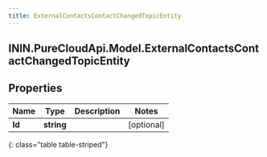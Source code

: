 ```yaml
---
title: ExternalContactsContactChangedTopicEntity
---
```

## ININ.PureCloudApi.Model.ExternalContactsContactChangedTopicEntity

## Properties

|Name | Type | Description | Notes|
|------------ | ------------- | ------------- | -------------|
| **Id** | **string** |  | [optional] |
{: class="table table-striped"}


